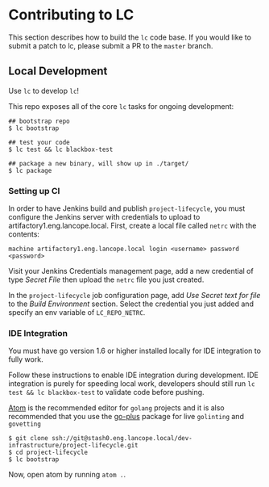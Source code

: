 # Contributing to LC

This section describes how to build the `lc` code base. If you would like to
submit a patch to lc, please submit a PR to the `master` branch.

## Local Development

Use `lc` to develop `lc`!

This repo exposes all of the core `lc` tasks for ongoing development:

```
## bootstrap repo
$ lc bootstrap

## test your code
$ lc test && lc blackbox-test

## package a new binary, will show up in ./target/
$ lc package
```

### Setting up CI
In order to have Jenkins build and publish `project-lifecycle`, you must
configure the Jenkins server with credentials to upload to
artifactory1.eng.lancope.local. First, create a local file called `netrc` with
the contents:

```
machine artifactory1.eng.lancope.local login <username> password <password>
```

Visit your Jenkins Credentials management page, add a new credential of type
*Secret File* then upload the `netrc` file you just created.

In the `project-lifecycle` job configuration page, add _Use Secret text for
file_ to the _Build Environment_ section. Select the credential you just added
and specify an env variable of `LC_REPO_NETRC`.

### IDE Integration

You must have go version 1.6 or higher installed locally for IDE integration to
fully work.

Follow these instructions to enable IDE integration during development. IDE
integration is purely for speeding local work, developers should still run `lc
test && lc blackbox-test` to validate code before pushing.

[Atom](https://atom.io/) is the recommended editor for `golang` projects and it
is also recommended that you use the [go-plus](https://atom.io/packages/go-plus)
package for live `golinting` and `govetting`

```
$ git clone ssh://git@stash0.eng.lancope.local/dev-infrastructure/project-lifecycle.git
$ cd project-lifecycle
$ lc bootstrap
```

Now, open atom by running `atom .`.
